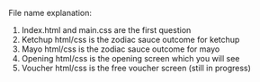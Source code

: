File name explanation:
1. Index.html and main.css are the first question
2. Ketchup html/css is the zodiac sauce outcome for ketchup
3. Mayo html/css is the zodiac sauce outcome for mayo
4. Opening html/css is the opening screen which you will see
5. Voucher html/css is the free voucher screen (still in progress)
